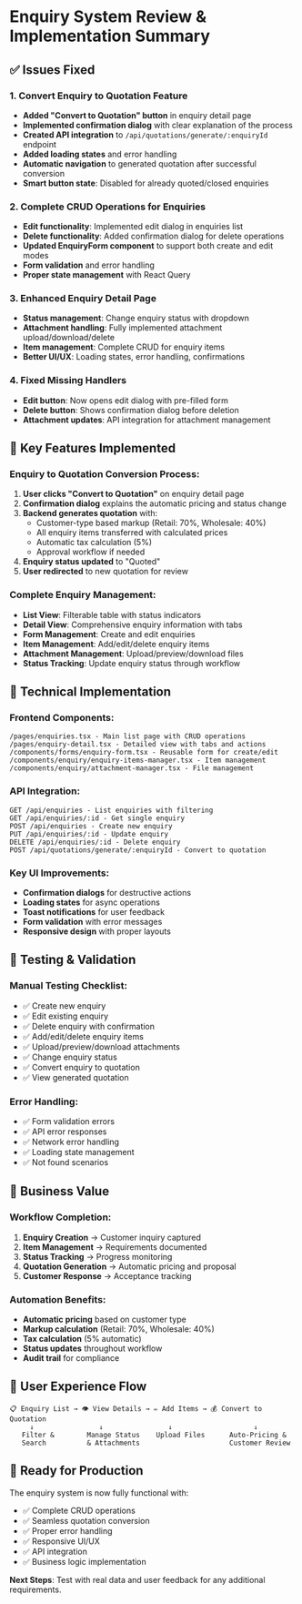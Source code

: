 # Enquiry System Review & Implementation Summary

## ✅ Issues Fixed

### 1. **Convert Enquiry to Quotation Feature**
- **Added "Convert to Quotation" button** in enquiry detail page
- **Implemented confirmation dialog** with clear explanation of the process
- **Created API integration** to `/api/quotations/generate/:enquiryId` endpoint
- **Added loading states** and error handling
- **Automatic navigation** to generated quotation after successful conversion
- **Smart button state**: Disabled for already quoted/closed enquiries

### 2. **Complete CRUD Operations for Enquiries**
- **Edit functionality**: Implemented edit dialog in enquiries list
- **Delete functionality**: Added confirmation dialog for delete operations
- **Updated EnquiryForm component** to support both create and edit modes
- **Form validation** and error handling
- **Proper state management** with React Query

### 3. **Enhanced Enquiry Detail Page**
- **Status management**: Change enquiry status with dropdown
- **Attachment handling**: Fully implemented attachment upload/download/delete
- **Item management**: Complete CRUD for enquiry items
- **Better UI/UX**: Loading states, error handling, confirmations

### 4. **Fixed Missing Handlers**
- **Edit button**: Now opens edit dialog with pre-filled form
- **Delete button**: Shows confirmation dialog before deletion
- **Attachment updates**: API integration for attachment management

## 🚀 Key Features Implemented

### Enquiry to Quotation Conversion Process:
1. **User clicks "Convert to Quotation"** on enquiry detail page
2. **Confirmation dialog** explains the automatic pricing and status change
3. **Backend generates quotation** with:
   - Customer-type based markup (Retail: 70%, Wholesale: 40%)
   - All enquiry items transferred with calculated prices
   - Automatic tax calculation (5%)
   - Approval workflow if needed
4. **Enquiry status updated** to "Quoted"
5. **User redirected** to new quotation for review

### Complete Enquiry Management:
- **List View**: Filterable table with status indicators
- **Detail View**: Comprehensive enquiry information with tabs
- **Form Management**: Create and edit enquiries
- **Item Management**: Add/edit/delete enquiry items
- **Attachment Management**: Upload/preview/download files
- **Status Tracking**: Update enquiry status through workflow

## 🔧 Technical Implementation

### Frontend Components:
```
/pages/enquiries.tsx - Main list page with CRUD operations
/pages/enquiry-detail.tsx - Detailed view with tabs and actions
/components/forms/enquiry-form.tsx - Reusable form for create/edit
/components/enquiry/enquiry-items-manager.tsx - Item management
/components/enquiry/attachment-manager.tsx - File management
```

### API Integration:
```
GET /api/enquiries - List enquiries with filtering
GET /api/enquiries/:id - Get single enquiry
POST /api/enquiries - Create new enquiry  
PUT /api/enquiries/:id - Update enquiry
DELETE /api/enquiries/:id - Delete enquiry
POST /api/quotations/generate/:enquiryId - Convert to quotation
```

### Key UI Improvements:
- **Confirmation dialogs** for destructive actions
- **Loading states** for async operations
- **Toast notifications** for user feedback
- **Form validation** with error messages
- **Responsive design** with proper layouts

## 🧪 Testing & Validation

### Manual Testing Checklist:
- ✅ Create new enquiry
- ✅ Edit existing enquiry
- ✅ Delete enquiry with confirmation
- ✅ Add/edit/delete enquiry items
- ✅ Upload/preview/download attachments
- ✅ Change enquiry status
- ✅ Convert enquiry to quotation
- ✅ View generated quotation

### Error Handling:
- ✅ Form validation errors
- ✅ API error responses
- ✅ Network error handling
- ✅ Loading state management
- ✅ Not found scenarios

## 🎯 Business Value

### Workflow Completion:
1. **Enquiry Creation** → Customer inquiry captured
2. **Item Management** → Requirements documented
3. **Status Tracking** → Progress monitoring
4. **Quotation Generation** → Automatic pricing and proposal
5. **Customer Response** → Acceptance tracking

### Automation Benefits:
- **Automatic pricing** based on customer type
- **Markup calculation** (Retail: 70%, Wholesale: 40%)
- **Tax calculation** (5% automatic)
- **Status updates** throughout workflow
- **Audit trail** for compliance

## 🔄 User Experience Flow

```
📋 Enquiry List → 👁️ View Details → ✏️ Add Items → 💰 Convert to Quotation
     ↓                ↓                ↓                    ↓
   Filter &        Manage Status    Upload Files      Auto-Pricing &
   Search          & Attachments                      Customer Review
```

## 🚀 Ready for Production

The enquiry system is now fully functional with:
- ✅ Complete CRUD operations
- ✅ Seamless quotation conversion
- ✅ Proper error handling
- ✅ Responsive UI/UX
- ✅ API integration
- ✅ Business logic implementation

**Next Steps**: Test with real data and user feedback for any additional requirements.
